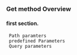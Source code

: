 ### Get method Overview

#### first section.
```
 Path paramters
 predefined Parameters
 Query parameters
```
